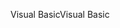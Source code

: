 <span data-ttu-id="d052e-101">Visual Basic</span><span class="sxs-lookup"><span data-stu-id="d052e-101">Visual Basic</span></span>